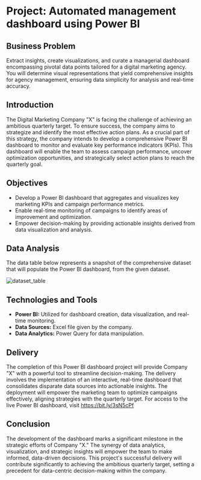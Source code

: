 # Project: Automated management dashboard using Power BI

## Business Problem

Extract insights, create visualizations, and curate a managerial dashboard encompassing pivotal data points tailored for a digital marketing agency. You will determine visual representations that yield comprehensive insights for agency management, ensuring data simplicity for analysis and real-time accuracy.

## Introduction

The Digital Marketing Company "X" is facing the challenge of achieving an ambitious quarterly target. To ensure success, the company aims to strategize and identify the most effective action plans. As a crucial part of this strategy, the company intends to develop a comprehensive Power BI dashboard to monitor and evaluate key performance indicators (KPIs). This dashboard will enable the team to assess campaign performance, uncover optimization opportunities, and strategically select action plans to reach the quarterly goal.

## Objectives

- Develop a Power BI dashboard that aggregates and visualizes key marketing KPIs and campaign performance metrics.
- Enable real-time monitoring of campaigns to identify areas of improvement and optimization.
- Empower decision-making by providing actionable insights derived from data visualization and analysis.

## Data Analysis

The data table below represents a snapshot of the comprehensive dataset that will populate the Power BI dashboard, from the given dataset.

![dataset_table](https://github.com/Rafael07/dnc-projects/assets/6786127/24f8a6e0-8e20-45bc-afc7-318232f6a3e3)

## Technologies and Tools

- **Power BI:** Utilized for dashboard creation, data visualization, and real-time monitoring.
- **Data Sources:** Excel file given by the company.
- **Data Analytics:** Power Query for data manipulation.

## Delivery

The completion of this Power BI dashboard project will provide Company "X" with a powerful tool to streamline decision-making. The delivery involves the implementation of an interactive, real-time dashboard that consolidates disparate data sources into actionable insights. The deployment will empower the marketing team to optimize campaigns effectively, aligning strategies with the quarterly target.
For access to the live Power BI dashboard, visit https://bit.ly/3sN5cPf

## Conclusion

The development of the dashboard marks a significant milestone in the strategic efforts of Company "X." The synergy of data analytics, visualization, and strategic insights will empower the team to make informed, data-driven decisions. This project's successful delivery will contribute significantly to achieving the ambitious quarterly target, setting a precedent for data-centric decision-making within the company.
